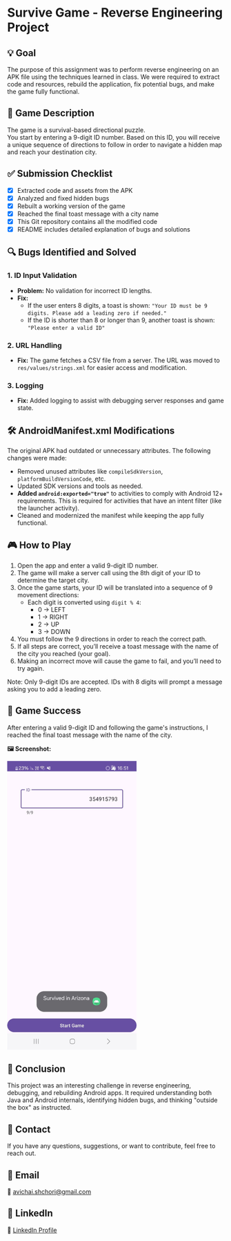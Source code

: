 # Survive Game - Reverse Engineering Project

## 💡 Goal

The purpose of this assignment was to perform reverse engineering on an APK file using the techniques learned in class. We were required to extract code and resources, rebuild the application, fix potential bugs, and make the game fully functional.


## 📱 Game Description

The game is a survival-based directional puzzle.  
You start by entering a 9-digit ID number. Based on this ID, you will receive a unique sequence of directions to follow in order to navigate a hidden map and reach your destination city.

## ✅ Submission Checklist

- [x] Extracted code and assets from the APK
- [x] Analyzed and fixed hidden bugs
- [x] Rebuilt a working version of the game
- [x] Reached the final toast message with a city name
- [x] This Git repository contains all the modified code
- [x] README includes detailed explanation of bugs and solutions

## 🔍 Bugs Identified and Solved

### 1. **ID Input Validation**
- **Problem:** No validation for incorrect ID lengths.
- **Fix:**
  - If the user enters 8 digits, a toast is shown:
    `"Your ID must be 9 digits. Please add a leading zero if needed."`
  - If the ID is shorter than 8 or longer than 9, another toast is shown:
    `"Please enter a valid ID"`

### 2. **URL Handling**
- **Fix:** The game fetches a CSV file from a server.
  The URL was moved to `res/values/strings.xml` for easier access and modification.

### 3. **Logging**
- **Fix:** Added logging to assist with debugging server responses and game state.

## 🛠️ AndroidManifest.xml Modifications

The original APK had outdated or unnecessary attributes. The following changes were made:

- Removed unused attributes like `compileSdkVersion`, `platformBuildVersionCode`, etc.
- Updated SDK versions and tools as needed.
- **Added `android:exported="true"`** to activities to comply with Android 12+ requirements. This is required for activities that have an intent filter (like the launcher activity).
- Cleaned and modernized the manifest while keeping the app fully functional.

## 🎮 How to Play

1. Open the app and enter a valid 9-digit ID number.
2. The game will make a server call using the 8th digit of your ID to determine the target city.
3. Once the game starts, your ID will be translated into a sequence of 9 movement directions:
   - Each digit is converted using `digit % 4`:
     - 0 → LEFT
     - 1 → RIGHT
     - 2 → UP
     - 3 → DOWN
4. You must follow the 9 directions in order to reach the correct path.
5. If all steps are correct, you’ll receive a toast message with the name of the city you reached (your goal).
6. Making an incorrect move will cause the game to fail, and you’ll need to try again.

Note: Only 9-digit IDs are accepted. IDs with 8 digits will prompt a message asking you to add a leading zero.

## 🏁 Game Success

After entering a valid 9-digit ID and following the game's instructions, I reached the final toast message with the name of the city.

**🖼️ Screenshot:**

<img src="survived.jpg" alt="Home Screen" width="300">

## 🙌 Conclusion

This project was an interesting challenge in reverse engineering, debugging, and rebuilding Android apps. It required understanding both Java and Android internals, identifying hidden bugs, and thinking "outside the box" as instructed.

## 📩 Contact

If you have any questions, suggestions, or want to contribute, feel free to reach out.

## 📧 Email  
📌 [avichai.shchori@gmail.com](mailto:avichai.shchori@gmail.com)  

## 💼 LinkedIn  
📌 [LinkedIn Profile](https://www.linkedin.com/in/avichai-shchori-995832277)
